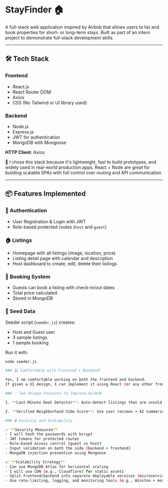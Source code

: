 # StayFinder 🏠

A full-stack web application inspired by Airbnb that allows users to list and book properties for short- or long-term stays. Built as part of an intern project to demonstrate full-stack development skills.

---


## 🛠️ Tech Stack

### Frontend
- React.js
- React Router DOM
- Axios
- CSS (No Tailwind or UI library used)

### Backend
- Node.js
- Express.js
- JWT for authentication
- MongoDB with Mongoose

**HTTP Client**: Axios

📌 I chose this stack because it's lightweight, fast to build prototypes, and widely used in real-world production apps. React + Node are great for building scalable SPAs with full control over routing and API communication.

---

## 📦 Features Implemented

### 🔐 Authentication
- User Registration & Login with JWT
- Role-based protected routes (`host` and `guest`)

### 🏠 Listings
- Homepage with all listings (image, location, price)
- Listing detail page with calendar and description
- Host dashboard to create, edit, delete their listings

### 📅 Booking System
- Guests can book a listing with check-in/out dates
- Total price calculated
- Stored in MongoDB

### 💾 Seed Data
Seeder script (`seeder.js`) creates:
- Host and Guest user
- 3 sample listings
- 1 sample booking

Run it with:
```bash
node seeder.js

### 💻 Comfortable with Frontend + Backend?

Yes, I am comfortable working on both the frontend and backend.  
If given a UI design, I can implement it using React (or any other frontend tech if needed), and connect it to a secure backend using RESTful APIs.

### 💡 Two Unique Features to Improve Airbnb

1. **Last-Minute Deal Detector**: Auto-detect listings that are unsold and check-in is within 24–48 hours → trigger discounts and flash deals.

2. **Verified Neighborhood Vibe Score**: Use user reviews + AI summaries to assign a "Vibe Score" to areas (e.g., quiet, nightlife, family-friendly).

### 🔒 Security and Scalability

✅ **Security Measures**
- I will hash the passwords with bcrypt
- JWT tokens for protected routes
- Role-based access control (guest vs host)
- Input validation on both the side (backend + frontend)
- MongoDB injection prevention using Mongoose

📈 **Scalability Strategy**
- Can use MongoDB Atlas for horizontal scaling
- I will use CDN (e.g., Cloudflare) for static assets
- Split frontend/backend into separate deployable services (microservices)
- Use rate-limiting, logging, and monitoring tools (e.g., Winston + morgan + PM2)
